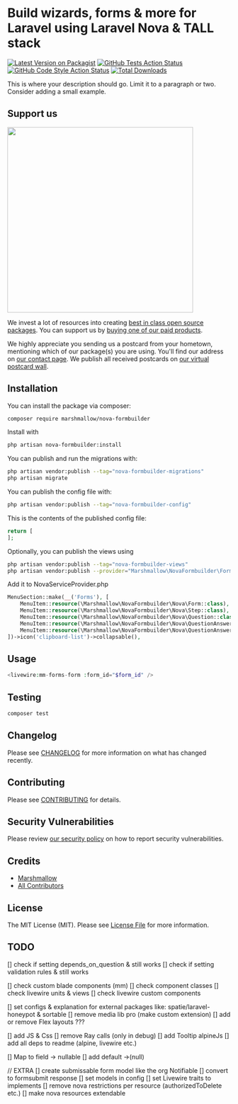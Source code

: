 # Build wizards, forms & more for Laravel using Laravel Nova & TALL stack

[![Latest Version on Packagist](https://img.shields.io/packagist/v/marshmallow/nova-formbuilder.svg?style=flat-square)](https://packagist.org/packages/marshmallow/nova-formbuilder)
[![GitHub Tests Action Status](https://img.shields.io/github/workflow/status/marshmallow/nova-formbuilder/run-tests?label=tests)](https://github.com/marshmallow/nova-formbuilder/actions?query=workflow%3Arun-tests+branch%3Amain)
[![GitHub Code Style Action Status](https://img.shields.io/github/workflow/status/marshmallow/nova-formbuilder/Fix%20PHP%20code%20style%20issues?label=code%20style)](https://github.com/marshmallow/nova-formbuilder/actions?query=workflow%3A"Fix+PHP+code+style+issues"+branch%3Amain)
[![Total Downloads](https://img.shields.io/packagist/dt/marshmallow/nova-formbuilder.svg?style=flat-square)](https://packagist.org/packages/marshmallow/nova-formbuilder)

This is where your description should go. Limit it to a paragraph or two. Consider adding a small example.

## Support us

[<img src="https://github-ads.s3.eu-central-1.amazonaws.com/nova-formbuilder.jpg?t=1" width="419px" />](https://spatie.be/github-ad-click/nova-formbuilder)

We invest a lot of resources into creating [best in class open source packages](https://spatie.be/open-source). You can support us by [buying one of our paid products](https://spatie.be/open-source/support-us).

We highly appreciate you sending us a postcard from your hometown, mentioning which of our package(s) you are using. You'll find our address on [our contact page](https://spatie.be/about-us). We publish all received postcards on [our virtual postcard wall](https://spatie.be/open-source/postcards).

## Installation

You can install the package via composer:

```bash
composer require marshmallow/nova-formbuilder
```

Install with

```bash
php artisan nova-formbuilder:install
```

You can publish and run the migrations with:

```bash
php artisan vendor:publish --tag="nova-formbuilder-migrations"
php artisan migrate
```

You can publish the config file with:

```bash
php artisan vendor:publish --tag="nova-formbuilder-config"
```

This is the contents of the published config file:

```php
return [
];
```

Optionally, you can publish the views using

```bash
php artisan vendor:publish --tag="nova-formbuilder-views"
php artisan vendor:publish --provider="Marshmallow\NovaFormbuilder\FormComponentsServiceProvider" --tag="marshmallow-views"
```

Add it to NovaServiceProvider.php

```php
MenuSection::make(__('Forms'), [
    MenuItem::resource(\Marshmallow\NovaFormbuilder\Nova\Form::class),
    MenuItem::resource(\Marshmallow\NovaFormbuilder\Nova\Step::class),
    MenuItem::resource(\Marshmallow\NovaFormbuilder\Nova\Question::class),
    MenuItem::resource(\Marshmallow\NovaFormbuilder\Nova\QuestionAnswer::class),
    MenuItem::resource(\Marshmallow\NovaFormbuilder\Nova\QuestionAnswerOption::class),
])->icon('clipboard-list')->collapsable(),
```

## Usage

```php
<livewire:mm-forms-form :form_id="$form_id" />
```

## Testing

```bash
composer test
```

## Changelog

Please see [CHANGELOG](CHANGELOG.md) for more information on what has changed recently.

## Contributing

Please see [CONTRIBUTING](CONTRIBUTING.md) for details.

## Security Vulnerabilities

Please review [our security policy](../../security/policy) on how to report security vulnerabilities.

## Credits

-   [Marshmallow](https://github.com/marshmallow-packages)
-   [All Contributors](../../contributors)

## License

The MIT License (MIT). Please see [License File](LICENSE.md) for more information.

## TODO

[] check if setting depends_on_question & still works
[] check if setting validation rules & still works

[] check custom blade components (mm)
[] check component classes
[] check livewire units & views
[] check livewire custom components

[] set configs & explanation for external packages like: spatie/laravel-honeypot & sortable
[] remove media lib pro (make custom extension)
[] add or remove Flex layouts ???

[] add JS & Css
[] remove Ray calls (only in debug)
[] add Tooltip alpineJs
[] add all deps to readme (alpine, livewire etc.)

[] Map to field -> nullable
[] add default ->(null)

// EXTRA
[] create submissable form model like the org Notifiable
[] convert to formsubmit response
[] set models in config
[] set Livewire traits to implements
[] remove nova restrictions per resource (authorizedToDelete etc.)
[] make nova resources extendable
